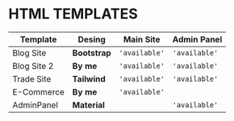 # HTML TEMPLATES

| Template        | Desing          | Main Site       | Admin Panel     |
|-----------------|-----------------|-----------------|-----------------|
| Blog Site       | **Bootstrap**   |`'available'`    |`'available'`    |
| Blog Site 2     | **By me**       |`'available'`    |`'available'`    |
| Trade Site      | **Tailwind**    |`'available'`    |`'available'`    |
| E-Commerce      | **By me**       |`'available'`    |                 |
| AdminPanel      | **Material**    |                 |`'available'`    |